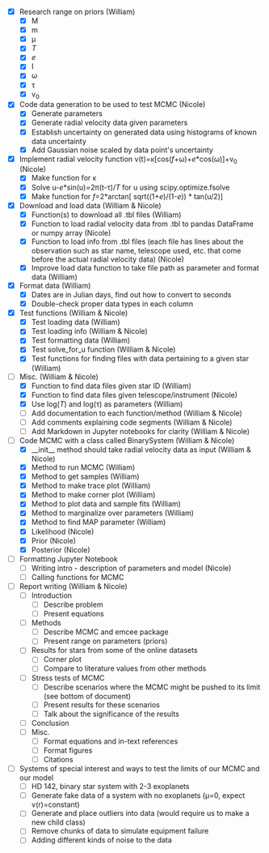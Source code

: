 - [X] Research range on priors (William)
  - [X] M
  - [X] m
  - [X] &mu;
  - [X] _T_
  - [X] _e_
  - [X] I
  - [X] &omega;
  - [X] &tau;
  - [X] v<sub>0</sub> 
- [X] Code data generation to be used to test MCMC (Nicole)
  - [X] Generate parameters
  - [X] Generate radial velocity data given parameters
  - [X] Establish uncertainty on generated data using histograms of known data uncertainty
  - [X] Add Gaussian noise scaled by data point's uncertainty
- [X] Implement radial velocity function v(t)=&kappa;[cos(_f_+&omega;)+_e_*cos(&omega;)]+v<sub>0</sub> (Nicole)
  - [X] Make function for &kappa;
  - [X] Solve u-_e_*sin(u)=2&pi;(t-&tau;)/_T_ for u using scipy.optimize.fsolve
  - [X] Make function for _f_=2*arctan[ sqrt((1+_e_)/(1-_e_)) * tan(u/2)]
- [X] Download and load data (William & Nicole)
  - [X] Function(s) to download all .tbl files (William)
  - [X] Function to load radial velocity data from .tbl to pandas DataFrame or numpy array (Nicole)
  - [X] Function to load info from .tbl files (each file has lines about the observation such as star name, telescope used, etc. that come before the actual radial velocity data) (Nicole)
  - [X] Improve load data function to take file path as parameter and format data (William)
- [X] Format data (William)
  - [X] Dates are in Julian days, find out how to convert to seconds
  - [X] Double-check proper data types in each column  
- [X] Test functions (William & Nicole)
  - [X] Test loading data (William)
  - [X] Test loading info (William & Nicole)
  - [X] Test formatting data (William)
  - [X] Test solve_for_u function (William & Nicole)
  - [X] Test functions for finding files with data pertaining to a given star (William)
- [ ] Misc. (William & Nicole)
  - [X] Function to find data files given star ID (William)
  - [X] Function to find data files given telescope/instrument (Nicole)
  - [X] Use log(_T_) and log(&tau;) as parameters (William) 
  - [ ] Add documentation to each function/method (William & Nicole)
  - [ ] Add comments explaining code segments (William & Nicole)
  - [ ] Add Markdown in Jupyter notebooks for clarity (William & Nicole)
- [ ] Code MCMC with a class called BinarySystem (William & Nicole) 
  - [X] \_\_init\_\_ method should take radial velocity data as input (William & Nicole)
  - [X] Method to run MCMC (William)
  - [X] Method to get samples (William)
  - [X] Method to make trace plot (William)
  - [X] Method to make corner plot (William)
  - [X] Method to plot data and sample fits (William)
  - [X] Method to marginalize over parameters (William)
  - [X] Method to find MAP parameter (William)
  - [X] Likelihood (Nicole)
  - [X] Prior (Nicole)
  - [X] Posterior (Nicole)
- [ ] Formatting Jupyter Notebook
  - [ ] Writing intro - description of parameters and model (Nicole) 
  - [ ] Calling functions for MCMC
- [ ] Report writing (William & Nicole)
  - [ ] Introduction
    - [ ] Describe problem
    - [ ] Present equations
  - [ ] Methods
    - [ ] Describe MCMC and emcee package
    - [ ] Present range on parameters (priors)
  - [ ] Results for stars from some of the online datasets
    - [ ] Corner plot
    - [ ] Compare to literature values from other methods
  - [ ] Stress tests of MCMC
    - [ ] Describe scenarios where the MCMC might be pushed to its limit (see bottom of document)
    - [ ] Present results for these scenarios
    - [ ] Talk about the significance of the results
  - [ ] Conclusion
  - [ ] Misc. 
    - [ ] Format equations and in-text references 
    - [ ] Format figures
    - [ ] Citations
- [ ] Systems of special interest and ways to test the limits of our MCMC and our model
  - [ ] HD 142, binary star system with 2-3 exoplanets
  - [ ] Generate fake data of a system with no exoplanets (&mu;=0, expect v(r)=constant)
  - [ ] Generate and place outliers into data (would require us to make a new child class)
  - [ ] Remove chunks of data to simulate equipment failure
  - [ ] Adding different kinds of noise to the data     
